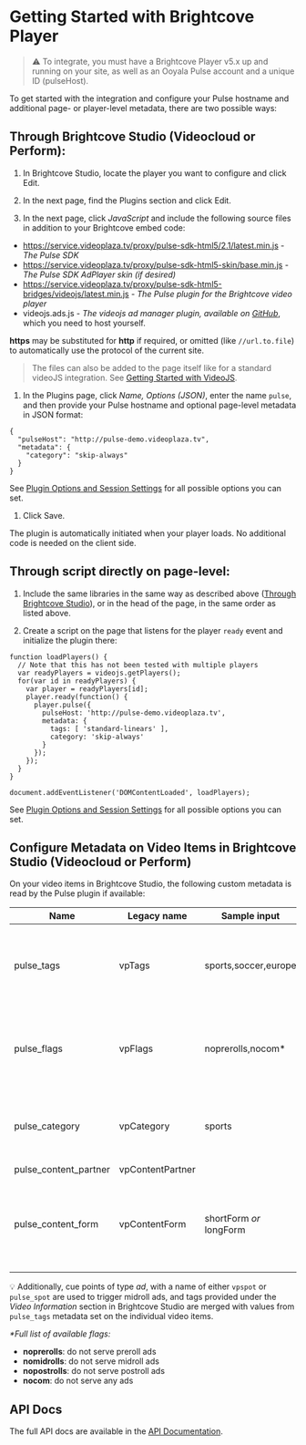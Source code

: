 # Getting Started with Brightcove Player

>:warning: To integrate, you must have a Brightcove Player v5.x up and running on your site, as well as an Ooyala Pulse account and a unique ID (pulseHost).

To get started with the integration and configure your Pulse hostname and additional page- or player-level metadata, there are two possible ways:

## <a name="bc-studio"></a>Through Brightcove Studio (Videocloud or Perform):

1. In Brightcove Studio, locate the player you want to configure and click Edit.

1. In the next page, find the Plugins section and click Edit.

1. In the next page, click _JavaScript_ and include the following source files in addition to your Brightcove embed code:
  - https://service.videoplaza.tv/proxy/pulse-sdk-html5/2.1/latest.min.js - _The Pulse SDK_
  - https://service.videoplaza.tv/proxy/pulse-sdk-html5-skin/base.min.js - _The Pulse SDK AdPlayer skin (if desired)_
  - https://service.videoplaza.tv/proxy/pulse-sdk-html5-bridges/videojs/latest.min.js - _The Pulse plugin for the Brightcove video player_
  - videojs.ads.js - _The videojs ad manager plugin, available on [GitHub](https://github.com/videojs/videojs-contrib-ads)_, which you need to host yourself.

  **https** may be substituted for **http** if required, or omitted (like `//url.to.file`) to automatically use the protocol of the current site.

  > The files can also be added to the page itself like for a standard videoJS integration. See [Getting Started with VideoJS](videojs-getting-started.md).

1. In the Plugins page, click _Name, Options (JSON)_, enter the name `pulse`, and then provide your Pulse hostname and optional page-level metadata in JSON format:
  ```
  {
    "pulseHost": "http://pulse-demo.videoplaza.tv",
    "metadata": {
      "category": "skip-always"
    }
  }
  ```
  See [Plugin Options and Session Settings](options-settings.md) for all possible options you can set.

1. Click Save.

The plugin is automatically initiated when your player loads. No additional code is needed on the client side.

## Through script directly on page-level:

1. Include the same libraries in the same way as described above ([Through Brightcove Studio](#bc-studio)), or in the head of the page, in the same order as listed above.

2. Create a script on the page that listens for the player `ready` event and initialize the plugin there:
  ```
  function loadPlayers() {
    // Note that this has not been tested with multiple players
    var readyPlayers = videojs.getPlayers();
    for(var id in readyPlayers) {
      var player = readyPlayers[id];
      player.ready(function() {
        player.pulse({
          pulseHost: 'http://pulse-demo.videoplaza.tv',
          metadata: {
            tags: [ 'standard-linears' ],
            category: 'skip-always'
          }
        });
      });
    }
  }

  document.addEventListener('DOMContentLoaded', loadPlayers);
  ```
  See [Plugin Options and Session Settings](options-settings.md) for all possible options you can set.

## Configure Metadata on Video Items in Brightcove Studio (Videocloud or Perform)

On your video items in Brightcove Studio, the following custom metadata is read by the Pulse plugin if available:

| Name       	| Legacy name 	| Sample input                     	| Description                      	|
|------------	|-------------	|----------------------------------	|----------------------------------	|
| pulse_tags    | vpTags       	| sports,soccer,europe            	| Matched against tag targeting rules set up in Pulse; comma separated.  	|
| pulse_flags	| vpFlags      	| noprerolls,nocom*                   	| Prevents certain ad types from being served; comma separated.|
| pulse_category| vpCategory   	| sports                         	| Selects alternate ad insertion policies configured in Pulse.	|
| pulse_content_partner| vpContentPartner|                          |                                  	|
| pulse_content_form| vpContentForm	| shortForm _or_ longForm               | Selects ad insertion policies configured in Pulse for short/long form content.	|

:bulb: Additionally, cue points of type _ad_, with a name of either `vpspot` or `pulse_spot` are used to trigger midroll ads, and tags provided under the _Video Information_ section in Brightcove Studio are merged with values from `pulse_tags` metadata set on the individual video items.

_*Full list of available flags:_
- **noprerolls**: do not serve preroll ads
- **nomidrolls**: do not serve midroll ads
- **nopostrolls**: do not serve postroll ads
- **nocom**: do not serve any ads


## API Docs
The full API docs are available in the [API Documentation](videojs-pulse.md).
